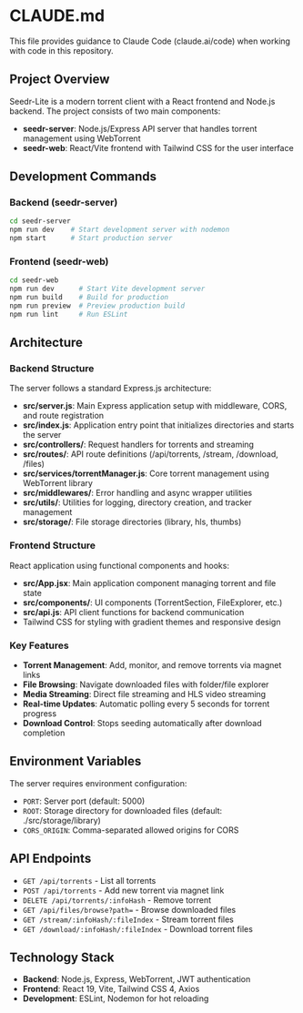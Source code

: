 # CLAUDE.md

This file provides guidance to Claude Code (claude.ai/code) when working with code in this repository.

## Project Overview

Seedr-Lite is a modern torrent client with a React frontend and Node.js backend. The project consists of two main components:

- **seedr-server**: Node.js/Express API server that handles torrent management using WebTorrent
- **seedr-web**: React/Vite frontend with Tailwind CSS for the user interface

## Development Commands

### Backend (seedr-server)
```bash
cd seedr-server
npm run dev    # Start development server with nodemon
npm start      # Start production server
```

### Frontend (seedr-web)
```bash
cd seedr-web
npm run dev      # Start Vite development server
npm run build    # Build for production
npm run preview  # Preview production build
npm run lint     # Run ESLint
```

## Architecture

### Backend Structure
The server follows a standard Express.js architecture:

- **src/server.js**: Main Express application setup with middleware, CORS, and route registration
- **src/index.js**: Application entry point that initializes directories and starts the server
- **src/controllers/**: Request handlers for torrents and streaming
- **src/routes/**: API route definitions (/api/torrents, /stream, /download, /files)
- **src/services/torrentManager.js**: Core torrent management using WebTorrent library
- **src/middlewares/**: Error handling and async wrapper utilities
- **src/utils/**: Utilities for logging, directory creation, and tracker management
- **src/storage/**: File storage directories (library, hls, thumbs)

### Frontend Structure
React application using functional components and hooks:

- **src/App.jsx**: Main application component managing torrent and file state
- **src/components/**: UI components (TorrentSection, FileExplorer, etc.)
- **src/api.js**: API client functions for backend communication
- Tailwind CSS for styling with gradient themes and responsive design

### Key Features
- **Torrent Management**: Add, monitor, and remove torrents via magnet links
- **File Browsing**: Navigate downloaded files with folder/file explorer
- **Media Streaming**: Direct file streaming and HLS video streaming
- **Real-time Updates**: Automatic polling every 5 seconds for torrent progress
- **Download Control**: Stops seeding automatically after download completion

## Environment Variables

The server requires environment configuration:
- `PORT`: Server port (default: 5000)
- `ROOT`: Storage directory for downloaded files (default: ./src/storage/library)
- `CORS_ORIGIN`: Comma-separated allowed origins for CORS

## API Endpoints

- `GET /api/torrents` - List all torrents
- `POST /api/torrents` - Add new torrent via magnet link
- `DELETE /api/torrents/:infoHash` - Remove torrent
- `GET /api/files/browse?path=` - Browse downloaded files
- `GET /stream/:infoHash/:fileIndex` - Stream torrent files
- `GET /download/:infoHash/:fileIndex` - Download torrent files

## Technology Stack

- **Backend**: Node.js, Express, WebTorrent, JWT authentication
- **Frontend**: React 19, Vite, Tailwind CSS 4, Axios
- **Development**: ESLint, Nodemon for hot reloading